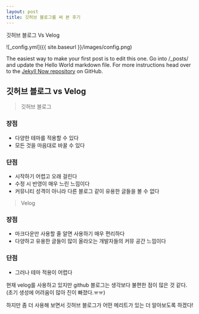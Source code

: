 ```yaml
---
layout: post
title: 깃허브 블로그를 써 본 후기
---
```


깃허브 블로그 Vs Velog

![_config.yml]({{ site.baseurl }}/images/config.png)

The easiest way to make your first post is to edit this one. Go into /_posts/ and update the Hello World markdown file. For more instructions head over to the [Jekyll Now repository](https://github.com/barryclark/jekyll-now) on GitHub.

## 깃허브 블로그 vs Velog

> 깃허브 블로그

### 장점
- 다양한 테마를 적용할 수 있다
- 모든 것을 마음대로 바꿀 수 있다

### 단점
- 시작하기 어렵고 오래 걸린다
- 수정 시 반영이 매우 느린 느낌이다
- 커뮤니티 성격이 아니라 다른 블로그 같이 유용한 글들을 볼 수 없다

> Velog

### 장점
- 마크다운만 사용할 줄 알면 사용하기 매우 편리하다
- 다양하고 유용한 글들이 많이 올라오는 개발자들의 커뮤 공간 느낌이다

### 단점
- 그러나 테마 적용이 어렵다


현재 velog를 사용하고 있지만 github 블로그는 생각보다 불편한 점이 많은 것 같다. (초기 생성에 어려움이 많아 진이 빠졌다.ㅠㅠ)

하지만 좀 더 사용해 보면서 깃허브 블로그가 어떤 메리트가 있는 더 알아보도록 하겠다!






